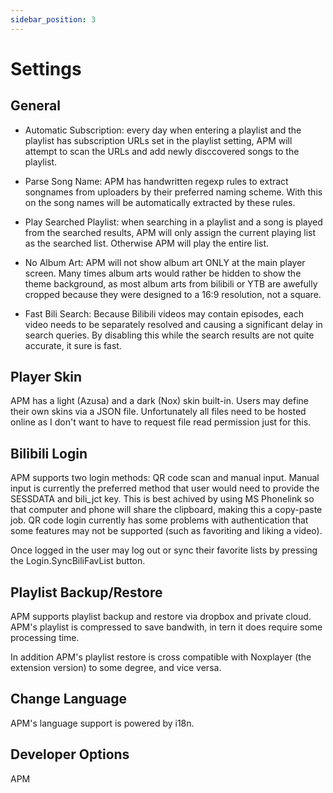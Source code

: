 ```yaml
---
sidebar_position: 3
---
```


# Settings

## General

- Automatic Subscription: every day when entering a playlist and the playlist has subscription URLs set in the playlist setting, APM will attempt to scan the URLs and add newly disccovered songs to the playlist.

- Parse Song Name: APM has handwritten regexp rules to extract songnames from uploaders by their preferred naming scheme. With this on the song names will be automatically extracted by these rules.

- Play Searched Playlist: when searching in a playlist and a song is played from the searched results, APM will only assign the current playing list as the searched list. Otherwise APM will play the entire list.

- No Album Art: APM will not show album art ONLY at the main player screen. Many times album arts would rather be hidden to show the theme background, as most album arts from bilibili or YTB are awefully cropped because they were designed to a 16:9 resolution, not a square.

- Fast Bili Search: Because Bilibili videos may contain episodes, each video needs to be separately resolved and causing a significant delay in search queries. By disabling this while the search results are not quite accurate, it sure is fast.

## Player Skin

APM has a light (Azusa) and a dark (Nox) skin built-in. Users may define their own skins via a JSON file. Unfortunately all files need to be hosted online as I don't want to have to request file read permission just for this.

## Bilibili Login

APM supports two login methods: QR code scan and manual input. Manual input is currently the preferred method that user would need to provide the SESSDATA and bili_jct key. This is best achived by using MS Phonelink so that computer and phone will share the clipboard, making this a copy-paste job. QR code login currently has some problems with authentication that some features may not be supported (such as favoriting and liking a video).

Once logged in the user may log out or sync their favorite lists by pressing the Login.SyncBiliFavList button.

## Playlist Backup/Restore

APM supports playlist backup and restore via dropbox and private cloud. APM's playlist is compressed to save bandwith, in tern it does require some processing time.

In addition APM's playlist restore is cross compatible with Noxplayer (the extension version) to some degree, and vice versa.

## Change Language

APM's language support is powered by i18n.

## Developer Options

APM
